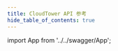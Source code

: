 ```yaml
---
title: CloudTower API 参考
hide_table_of_contents: true
---
```


import App from '../../swagger/App';

<App />